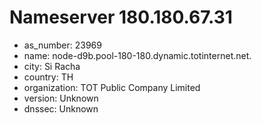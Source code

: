 # Nameserver 180.180.67.31

* as_number: 23969
* name: node-d9b.pool-180-180.dynamic.totinternet.net.
* city: Si Racha
* country: TH
* organization: TOT Public Company Limited
* version: Unknown
* dnssec: Unknown
